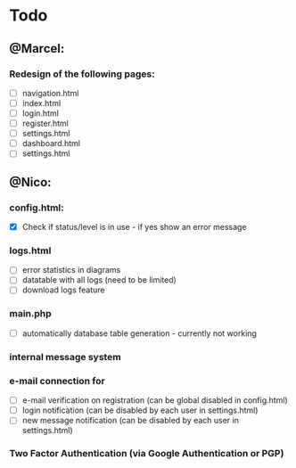 # Todo
## @Marcel:
### Redesign of the following pages:
- [ ] navigation.html
- [ ] index.html
- [ ] login.html
- [ ] register.html
- [ ] settings.html
- [ ] dashboard.html
- [ ] settings.html

## @Nico:
### config.html:
- [x] Check if status/level is in use - if yes show an error message

### logs.html
- [ ] error statistics in diagrams
- [ ] datatable with all logs (need to be limited)
- [ ] download logs feature  

### main.php
- [ ] automatically database table generation - currently not working

### internal message system

### e-mail connection for
- [ ] e-mail verification on registration (can be global disabled in config.html)
- [ ] login notification (can be disabled by each user in settings.html)
- [ ] new message notification (can be disabled by each user in settings.html)

### Two Factor Authentication (via Google Authentication or PGP)
